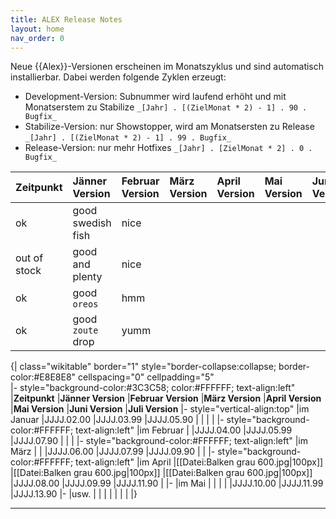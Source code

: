 ```yaml
---
title: ALEX Release Notes
layout: home
nav_order: 0
---
```


Neue {{Alex}}-Versionen erscheinen im Monatszyklus und sind automatisch installierbar. Dabei werden folgende Zyklen erzeugt:

* Development-Version: Subnummer wird laufend erhöht und mit Monatserstem zu Stabilize `_[Jahr] . [(ZielMonat * 2) - 1] . 90 . Bugfix_`
* Stabilize-Version: nur Showstopper, wird am Monatsersten zu Release `_[Jahr] . [(ZielMonat * 2) - 1] . 99 . Bugfix_`
* Release-Version: nur mehr Hotfixes `_[Jahr] . [ZielMonat * 2] . 0 . Bugfix_`

|**Zeitpunkt** |**Jänner Version** |**Februar Version** |**März Version** |**April Version** |**Mai Version** |**Juni Version** |**Juli Version** |
|:-------------|:------------------|:------|:------|:------|:------|:------|:------|
| ok           | good swedish fish | nice  ||||||
| out of stock | good and plenty   | nice  ||||||
| ok           | good `oreos`      | hmm   ||||||
| ok           | good `zoute` drop | yumm  ||||||

{| class="wikitable" border="1" style="border-collapse:collapse; border-color:#E8E8E8" cellspacing="0" cellpadding="5"  
|- style="background-color:#3C3C58; color:#FFFFFF; text-align:left" 
|**Zeitpunkt** |**Jänner Version** |**Februar Version** |**März Version** |**April Version** |**Mai Version** |**Juni Version** |**Juli Version** 
|- style="vertical-align:top"
|im Januar
|JJJJ.02.00
|JJJJ.03.99 
|JJJJ.05.90
|
|
|
|
|- style="background-color:#FFFFFF; text-align:left"
|im Februar
|
|JJJJ.04.00
|JJJJ.05.99
|JJJJ.07.90 
|
|
|
|- style="background-color:#FFFFFF; text-align:left"
|im März
|
|
|JJJJ.06.00
|JJJJ.07.99
|JJJJ.09.90
|
|
|- style="background-color:#FFFFFF; text-align:left"
|im April
|[[Datei:Balken grau 600.jpg|100px]]
|[[Datei:Balken grau 600.jpg|100px]]
|[[Datei:Balken grau 600.jpg|100px]]
|JJJJ.08.00
|JJJJ.09.99
|JJJJ.11.90
|
|-
|im Mai
|
|
|
|
|JJJJ.10.00
|JJJJ.11.99
|JJJJ.13.90
|-
|usw.
|
|
|
|
|
|
|
|}

----